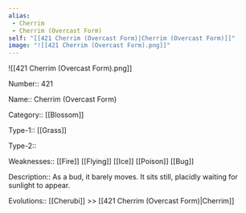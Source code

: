 ```yaml
---
alias: 
 - Cherrim
 - Cherrim (Overcast Form)
self: "[[421 Cherrim (Overcast Form)|Cherrim (Overcast Form)]]"
image: "![[421 Cherrim (Overcast Form).png]]"
---
```


![[421 Cherrim (Overcast Form).png]]

Number:: 421

Name:: Cherrim (Overcast Form)

Category:: [[Blossom]]

Type-1:: [[Grass]]

Type-2:: 

Weaknesses:: [[Fire]] [[Flying]] [[Ice]] [[Poison]] [[Bug]]

Description:: As a bud, it barely moves. It sits still, placidly waiting for sunlight to appear.

Evolutions:: [[Cherubi]] >> [[421 Cherrim (Overcast Form)|Cherrim]]
